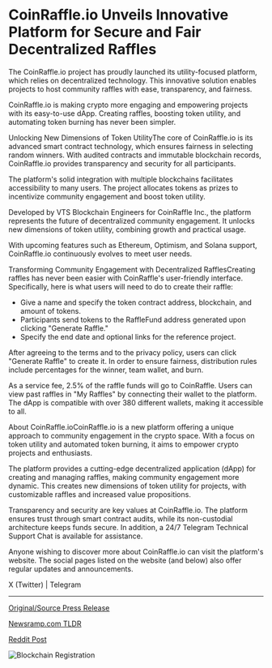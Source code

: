 # CoinRaffle.io Unveils Innovative Platform for Secure and Fair Decentralized Raffles

The CoinRaffle.io project has proudly launched its utility-focused platform, which relies on decentralized technology. This innovative solution enables projects to host community raffles with ease, transparency, and fairness.

CoinRaffle.io is making crypto more engaging and empowering projects with its easy-to-use dApp. Creating raffles, boosting token utility, and automating token burning has never been simpler.

Unlocking New Dimensions of Token UtilityThe core of CoinRaffle.io is its advanced smart contract technology, which ensures fairness in selecting random winners. With audited contracts and immutable blockchain records, CoinRaffle.io provides transparency and security for all participants.

The platform's solid integration with multiple blockchains facilitates accessibility to many users. The project allocates tokens as prizes to incentivize community engagement and boost token utility.

Developed by VTS Blockchain Engineers for CoinRaffle Inc., the platform represents the future of decentralized community engagement. It unlocks new dimensions of token utility, combining growth and practical usage.

With upcoming features such as Ethereum, Optimism, and Solana support, CoinRaffle.io continuously evolves to meet user needs.

Transforming Community Engagement with Decentralized RafflesCreating raffles has never been easier with CoinRaffle's user-friendly interface. Specifically, here is what users will need to do to create their raffle:

* Give a name and specify the token contract address, blockchain, and amount of tokens.
* Participants send tokens to the RaffleFund address generated upon clicking "Generate Raffle."
* Specify the end date and optional links for the reference project.

After agreeing to the terms and to the privacy policy, users can click "Generate Raffle" to create it. In order to ensure fairness, distribution rules include percentages for the winner, team wallet, and burn.

As a service fee, 2.5% of the raffle funds will go to CoinRaffle. Users can view past raffles in "My Raffles" by connecting their wallet to the platform. The dApp is compatible with over 380 different wallets, making it accessible to all.

About CoinRaffle.ioCoinRaffle.io is a new platform offering a unique approach to community engagement in the crypto space. With a focus on token utility and automated token burning, it aims to empower crypto projects and enthusiasts.

The platform provides a cutting-edge decentralized application (dApp) for creating and managing raffles, making community engagement more dynamic. This creates new dimensions of token utility for projects, with customizable raffles and increased value propositions.

Transparency and security are key values at CoinRaffle.io. The platform ensures trust through smart contract audits, while its non-custodial architecture keeps funds secure. In addition, a 24/7 Telegram Technical Support Chat is available for assistance.

Anyone wishing to discover more about CoinRaffle.io can visit the platform's website. The social pages listed on the website (and below) also offer regular updates and announcements.

X (Twitter) | Telegram 

---

[Original/Source Press Release](https://blockchainwire.io/press-release/coinraffleio-unveils-innovative-platform-for-secure-and-fair-decentralized-raffles)
                    

[Newsramp.com TLDR](None) 



[Reddit Post](https://www.reddit.com/r/eventNews/comments/1bqrqt0/coinraffleio_launches_utilityfocused_platform_for/) 



![Blockchain Registration](https://cdn.newsramp.app/blockchainwire/qrcode/243/29/apexHcNb.webp)